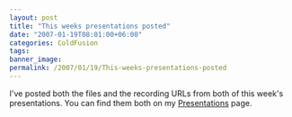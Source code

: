 ```yaml
---
layout: post
title: "This weeks presentations posted"
date: "2007-01-19T08:01:00+06:00"
categories: ColdFusion 
tags: 
banner_image: 
permalink: /2007/01/19/This-weeks-presentations-posted
---
```


I've posted both the files and the recording URLs from both of this week's presentations. You can find them both on my <a href="http://ray.camdenfamily.com/presentations.cfm">Presentations</a> page.